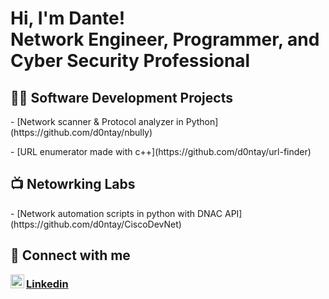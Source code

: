 <h1>Hi, I'm Dante! <br/><a>Network Engineer</a>, <a> Programmer</a>,<a> and Cyber Security Professional</a></h1>

<h2>👨‍💻 Software Development Projects</h2>
 <p>- [Network scanner & Protocol analyzer in Python](https://github.com/d0ntay/nbully)</p>
 <p>- [URL enumerator made with c++](https://github.com/d0ntay/url-finder)</p>

<h2>📺 Netowrking Labs</h2>
- [Network automation scripts in python with DNAC API](https://github.com/d0ntay/CiscoDevNet)

<h2>📱 Connect with me</h2>
<img align="left" alt="dante | LinkedIn" width="22px" src="https://cdn.jsdelivr.net/npm/simple-icons@v3/icons/linkedin.svg" /> <h3><a href="https://www.linkedin.com/in/dantecicciarelli/">Linkedin</a></h3>
